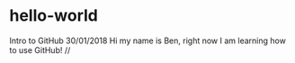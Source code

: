 # hello-world
Intro to GitHub 30/01/2018
Hi my name is Ben, right now I am learning how to use GitHub!
//

